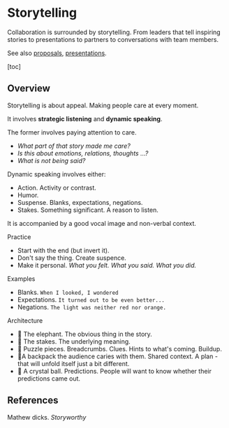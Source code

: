 # Storytelling

Collaboration is surrounded by storytelling. From leaders that tell inspiring stories to presentations to partners to conversations with team members.

See also [proposals](proposals.md), [presentations](presentations.md).

[toc]

## Overview

Storytelling is about appeal. Making people care at every moment.

It involves **strategic listening** and **dynamic speaking**. 

The former involves paying attention to care. 

- *What part of that story made me care?*
- *Is this about emotions, relations, thoughts ...?*
- *What is not being said?*

Dynamic speaking involves either:

- Action. Activity or contrast.
- Humor.
- Suspense. Blanks, expectations, negations.
- Stakes. Something significant. A reason to listen.

It is accompanied by a good vocal image and non-verbal context.



Practice

- Start with the end (but invert it).
- Don't say the thing. Create suspence.
- Make it personal. *What you felt. What you said. What you did.*



Examples

- Blanks. `When I looked, I wondered`
- Expectations. `It turned out to be even better...`
- Negations. `The light was neither red nor orange.`



Architecture

- 🐘 The elephant. The obvious thing in the story.
- 🌊 The stakes. The underlying meaning.
- 🧩 Puzzle pieces. Breadcrumbs. Clues. Hints to what's coming. Buildup.
- 🎒A backpack the audience caries with them. Shared context. A plan - that will unfold itself just a bit different.
- 🔮 A crystal ball. Predictions. People will want to know whether their predictions came out.



## References

Mathew dicks. *Storyworthy*

